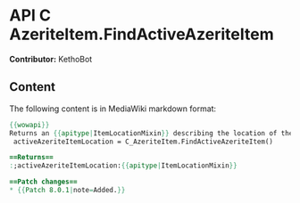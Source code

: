 # API C AzeriteItem.FindActiveAzeriteItem

**Contributor:** KethoBot

## Content

The following content is in MediaWiki markdown format:

```mediawiki
{{wowapi}}
Returns an {{apitype|ItemLocationMixin}} describing the location of the [[Heart of Azeroth]].
 activeAzeriteItemLocation = C_AzeriteItem.FindActiveAzeriteItem()

==Returns==
:;activeAzeriteItemLocation:{{apitype|ItemLocationMixin}}

==Patch changes==
* {{Patch 8.0.1|note=Added.}}
```